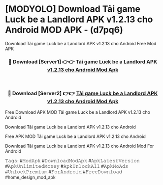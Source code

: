 # [MODYOLO] Download Tải game Luck be a Landlord APK v1.2.13 cho Android MOD APK - (d7pq6)
Download Tải game Luck be a Landlord APK v1.2.13 cho Android Free Mod APK

<div align="center">
<h3>🔴 Download [Server1] 👉👉 <a href="https://apk-comot.site?title=Tải_game_Luck_be_a_Landlord_APK_v1.2.13_cho_Android">Tải game Luck be a Landlord APK v1.2.13 cho Android Mod Apk</a></h3><br>

<h3>🔴 Download [Server2] 👉👉 <a href="https://apk-comot.site?title=Tải_game_Luck_be_a_Landlord_APK_v1.2.13_cho_Android">Tải game Luck be a Landlord APK v1.2.13 cho Android Mod Apk</a></h3>
</div>


Free Download APK MOD Tải game Luck be a Landlord APK v1.2.13 cho Android

Download Tải game Luck be a Landlord APK v1.2.13 cho Android 

Free APK MOD Tải game Luck be a Landlord APK v1.2.13 cho Android 

Download Tải game Luck be a Landlord APK v1.2.13 cho Android Mod For Android

𝚃𝚊𝚐𝚜: #𝙼𝚘𝚍𝙰𝚙𝚔 #𝙳𝚘𝚠𝚗𝚕𝚘𝚊𝚍𝙼𝚘𝚍𝙰𝚙𝚔 #𝙰𝚙𝚔𝙻𝚊𝚝𝚎𝚜𝚝𝚅𝚎𝚛𝚜𝚒𝚘𝚗 #𝙰𝚙𝚔𝚄𝚗𝚕𝚒𝚖𝚒𝚝𝚎𝚍𝙼𝚘𝚗𝚎𝚢 #𝙰𝚙𝚔𝚄𝚗𝚕𝚘𝚌𝚔𝙰𝚕𝚕 #𝙰𝚙𝚔𝙽𝚘𝙰𝚍𝚜 #𝚄𝚗𝚕𝚘𝚌𝚔𝙿𝚛𝚎𝚖𝚒𝚞𝚖 #𝙵𝚘𝚛𝙰𝚗𝚍𝚛𝚘𝚒𝚍 #𝙵𝚛𝚎𝚎𝙳𝚘𝚠𝚗𝚕𝚘𝚊𝚍 #home_design_mod_apk